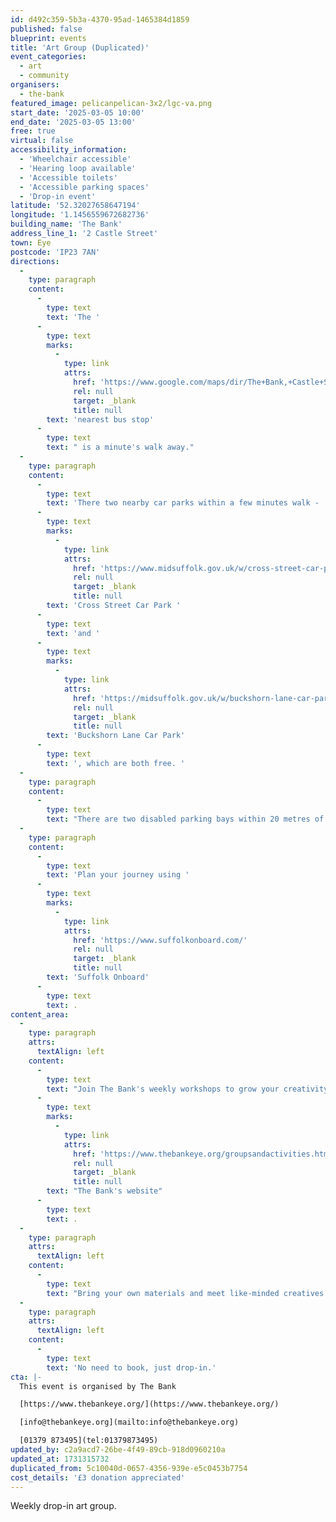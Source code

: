 ```yaml
---
id: d492c359-5b3a-4370-95ad-1465384d1859
published: false
blueprint: events
title: 'Art Group (Duplicated)'
event_categories:
  - art
  - community
organisers:
  - the-bank
featured_image: pelicanpelican-3x2/lgc-va.png
start_date: '2025-03-05 10:00'
end_date: '2025-03-05 13:00'
free: true
virtual: false
accessibility_information:
  - 'Wheelchair accessible'
  - 'Hearing loop available'
  - 'Accessible toilets'
  - 'Accessible parking spaces'
  - 'Drop-in event'
latitude: '52.32027658647194'
longitude: '1.1456559672682736'
building_name: 'The Bank'
address_line_1: '2 Castle Street'
town: Eye
postcode: 'IP23 7AN'
directions:
  -
    type: paragraph
    content:
      -
        type: text
        text: 'The '
      -
        type: text
        marks:
          -
            type: link
            attrs:
              href: 'https://www.google.com/maps/dir/The+Bank,+Castle+Street,+Eye/Vion+Food,+Eye+IP23+7AJ/@52.3201482,1.1420869,17z/data=!3m1!4b1!4m14!4m13!1m5!1m1!1s0x47d9bfb669857abf:0x610efd54601071e3!2m2!1d1.1456809!2d52.3201253!1m5!1m1!1s0x47d9bfb6ea1617bd:0x72bbb2ba309a7708!2m2!1d1.143569!2d52.320175!3e3?entry=ttu&g_ep=EgoyMDI0MTEwNi4wIKXMDSoASAFQAw%3D%3D'
              rel: null
              target: _blank
              title: null
        text: 'nearest bus stop'
      -
        type: text
        text: " is a minute's walk away."
  -
    type: paragraph
    content:
      -
        type: text
        text: 'There two nearby car parks within a few minutes walk - '
      -
        type: text
        marks:
          -
            type: link
            attrs:
              href: 'https://www.midsuffolk.gov.uk/w/cross-street-car-park-1'
              rel: null
              target: _blank
              title: null
        text: 'Cross Street Car Park '
      -
        type: text
        text: 'and '
      -
        type: text
        marks:
          -
            type: link
            attrs:
              href: 'https://midsuffolk.gov.uk/w/buckshorn-lane-car-park'
              rel: null
              target: _blank
              title: null
        text: 'Buckshorn Lane Car Park'
      -
        type: text
        text: ', which are both free. '
  -
    type: paragraph
    content:
      -
        type: text
        text: "There are two disabled parking bays within 20 metres of The Bank's door, the other side of the T-Junction."
  -
    type: paragraph
    content:
      -
        type: text
        text: 'Plan your journey using '
      -
        type: text
        marks:
          -
            type: link
            attrs:
              href: 'https://www.suffolkonboard.com/'
              rel: null
              target: _blank
              title: null
        text: 'Suffolk Onboard'
      -
        type: text
        text: .
content_area:
  -
    type: paragraph
    attrs:
      textAlign: left
    content:
      -
        type: text
        text: "Join The Bank's weekly workshops to grow your creativity and meet new people. To see the full list of regular groups, visit "
      -
        type: text
        marks:
          -
            type: link
            attrs:
              href: 'https://www.thebankeye.org/groupsandactivities.html'
              rel: null
              target: _blank
              title: null
        text: "The Bank's website"
      -
        type: text
        text: .
  -
    type: paragraph
    attrs:
      textAlign: left
    content:
      -
        type: text
        text: "Bring your own materials and meet like-minded creatives to The Bank's weekly art group."
  -
    type: paragraph
    attrs:
      textAlign: left
    content:
      -
        type: text
        text: 'No need to book, just drop-in.'
cta: |-
  This event is organised by The Bank

  [https://www.thebankeye.org/](https://www.thebankeye.org/)

  [info@thebankeye.org](mailto:info@thebankeye.org)

  [01379 873495](tel:01379873495)
updated_by: c2a9acd7-26be-4f49-89cb-918d0960210a
updated_at: 1731315732
duplicated_from: 5c10040d-0657-4356-939e-e5c0453b7754
cost_details: '£3 donation appreciated'
---
```

Weekly drop-in art group.